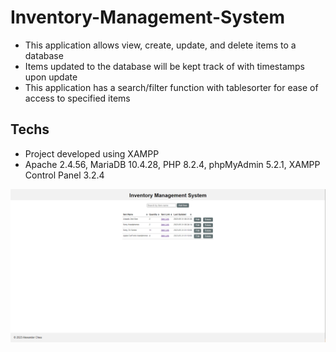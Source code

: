 # Inventory-Management-System
- This application allows view, create, update, and delete items to a database
- Items updated to the database will be kept track of with timestamps upon update
- This application has a search/filter function with tablesorter for ease of access to specified items

## Techs
- Project developed using XAMPP
- Apache 2.4.56, MariaDB 10.4.28, PHP 8.2.4, phpMyAdmin 5.2.1, XAMPP Control Panel 3.2.4

![alt text](demopng.PNG)
